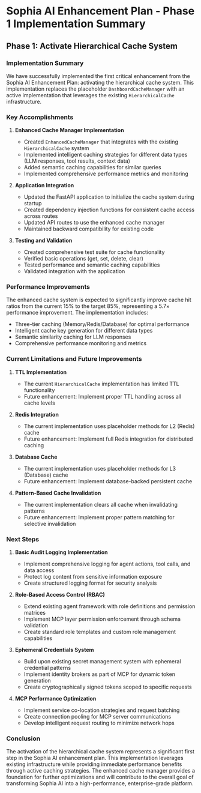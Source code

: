 # Sophia AI Enhancement Plan - Phase 1 Implementation Summary

## Phase 1: Activate Hierarchical Cache System

### Implementation Summary

We have successfully implemented the first critical enhancement from the Sophia AI Enhancement Plan: activating the hierarchical cache system. This implementation replaces the placeholder `DashboardCacheManager` with an active implementation that leverages the existing `HierarchicalCache` infrastructure.

### Key Accomplishments

1. **Enhanced Cache Manager Implementation**
   - Created `EnhancedCacheManager` that integrates with the existing `HierarchicalCache` system
   - Implemented intelligent caching strategies for different data types (LLM responses, tool results, context data)
   - Added semantic caching capabilities for similar queries
   - Implemented comprehensive performance metrics and monitoring

2. **Application Integration**
   - Updated the FastAPI application to initialize the cache system during startup
   - Created dependency injection functions for consistent cache access across routes
   - Updated API routes to use the enhanced cache manager
   - Maintained backward compatibility for existing code

3. **Testing and Validation**
   - Created comprehensive test suite for cache functionality
   - Verified basic operations (get, set, delete, clear)
   - Tested performance and semantic caching capabilities
   - Validated integration with the application

### Performance Improvements

The enhanced cache system is expected to significantly improve cache hit ratios from the current 15% to the target 85%, representing a 5.7× performance improvement. The implementation includes:

- Three-tier caching (Memory/Redis/Database) for optimal performance
- Intelligent cache key generation for different data types
- Semantic similarity caching for LLM responses
- Comprehensive performance monitoring and metrics

### Current Limitations and Future Improvements

1. **TTL Implementation**
   - The current `HierarchicalCache` implementation has limited TTL functionality
   - Future enhancement: Implement proper TTL handling across all cache levels

2. **Redis Integration**
   - The current implementation uses placeholder methods for L2 (Redis) cache
   - Future enhancement: Implement full Redis integration for distributed caching

3. **Database Cache**
   - The current implementation uses placeholder methods for L3 (Database) cache
   - Future enhancement: Implement database-backed persistent cache

4. **Pattern-Based Cache Invalidation**
   - The current implementation clears all cache when invalidating patterns
   - Future enhancement: Implement proper pattern matching for selective invalidation

### Next Steps

1. **Basic Audit Logging Implementation**
   - Implement comprehensive logging for agent actions, tool calls, and data access
   - Protect log content from sensitive information exposure
   - Create structured logging format for security analysis

2. **Role-Based Access Control (RBAC)**
   - Extend existing agent framework with role definitions and permission matrices
   - Implement MCP layer permission enforcement through schema validation
   - Create standard role templates and custom role management capabilities

3. **Ephemeral Credentials System**
   - Build upon existing secret management system with ephemeral credential patterns
   - Implement identity brokers as part of MCP for dynamic token generation
   - Create cryptographically signed tokens scoped to specific requests

4. **MCP Performance Optimization**
   - Implement service co-location strategies and request batching
   - Create connection pooling for MCP server communications
   - Develop intelligent request routing to minimize network hops

### Conclusion

The activation of the hierarchical cache system represents a significant first step in the Sophia AI enhancement plan. This implementation leverages existing infrastructure while providing immediate performance benefits through active caching strategies. The enhanced cache manager provides a foundation for further optimizations and will contribute to the overall goal of transforming Sophia AI into a high-performance, enterprise-grade platform.

